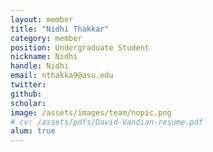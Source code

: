 ```yaml
---
layout: member
title: "Nidhi Thakkar"
category: member 
position: Undergraduate Student
nickname: Nidhi
handle: Nidhi
email: nthakka9@asu.edu
twitter: 
github: 
scholar: 
image: /assets/images/team/nopic.png
# cv: /assets/pdfs/David-Vandian-resume.pdf
alum: true
---
```

